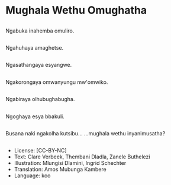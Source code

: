 # Mughala Wethu Omughatha

##
Ngabuka inahemba omuliro.

##
Ngahuhaya amaghetse.

##
Ngasathangaya esyangwe.

##
Ngakorongaya omwanyungu mw'omwiko.

##
Ngabiraya olhubughabugha.

##
Ngoghaya esya bbakuli.

##
Busana naki ngakolha kutsibu... ...mughala wethu inyanimusatha?

##
* License: [CC-BY-NC]
* Text: Clare Verbeek, Thembani Dladla, Zanele Buthelezi
* Illustration: Mlungisi Dlamini, Ingrid Schechter
* Translation: Amos Mubunga Kambere
* Language: koo
